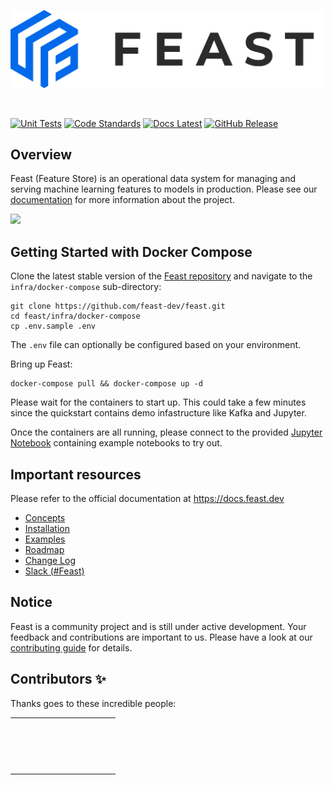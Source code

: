 <p align="center">
    <a href="https://feast.dev/">
      <img src="docs/assets/feast_logo.png" width="550">
    </a>
</p>
<br />

[![Unit Tests](https://github.com/feast-dev/feast/workflows/unit%20tests/badge.svg?branch=master)](https://github.com/feast-dev/feast/actions?query=workflow%3A%22unit+tests%22+branch%3Amaster)
[![Code Standards](https://github.com/feast-dev/feast/workflows/code%20standards/badge.svg?branch=master)](https://github.com/feast-dev/feast/actions?query=workflow%3A%22code+standards%22+branch%3Amaster)
[![Docs Latest](https://img.shields.io/badge/docs-latest-blue.svg)](https://docs.feast.dev/)
[![GitHub Release](https://img.shields.io/github/v/release/feast-dev/feast.svg?style=flat&sort=semver&color=blue)](https://github.com/feast-dev/feast/releases)

## Overview

Feast (Feature Store) is an operational data system for managing and serving machine learning features to models in production. Please see our [documentation](https://docs.feast.dev/) for more information about the project.

![](docs/.gitbook/assets/feast-architecture-diagrams.svg)

## Getting Started with Docker Compose

Clone the latest stable version of the [Feast repository](https://github.com/feast-dev/feast/) and navigate to the `infra/docker-compose` sub-directory:

```
git clone https://github.com/feast-dev/feast.git
cd feast/infra/docker-compose
cp .env.sample .env
```

The `.env` file can optionally be configured based on your environment.

Bring up Feast:
```
docker-compose pull && docker-compose up -d
```
Please wait for the containers to start up. This could take a few minutes since the quickstart contains demo infastructure like Kafka and Jupyter.

Once the containers are all running, please connect to the provided [Jupyter Notebook](http://localhost:8888/tree/minimal) containing example notebooks to try out.

## Important resources

Please refer to the official documentation at <https://docs.feast.dev>

 * [Concepts](https://docs.feast.dev/concepts/overview)
 * [Installation](https://docs.feast.dev/getting-started)
 * [Examples](https://github.com/feast-dev/feast/blob/master/examples/)
 * [Roadmap](https://docs.feast.dev/roadmap)
 * [Change Log](https://github.com/feast-dev/feast/blob/master/CHANGELOG.md)
 * [Slack (#Feast)](https://join.slack.com/t/kubeflow/shared_invite/zt-cpr020z4-PfcAue_2nw67~iIDy7maAQ)

## Notice

Feast is a community project and is still under active development. Your feedback and contributions are important to us. Please have a look at our [contributing guide](https://docs.feast.dev/contributing/contributing) for details.

## Contributors ✨

Thanks goes to these incredible people:

<table>
  <tr>
    <td align="center"><a href="https://github.com/budi"><img style="border-radius: 25px;" src="https://avatars3.githubusercontent.com/u/252022?v=4" width="50px;" alt=""/></a></td>
    <td align="center"><a href="http://investors.avanza.se/en"><img style="border-radius: 25px;" src="https://avatars2.githubusercontent.com/u/161591?v=4" width="50px;" alt=""/></a></td>
    <td align="center"><a href="https://github.com/accraze"><img style="border-radius: 25px;" src="https://avatars3.githubusercontent.com/u/989447?v=4" width="50px;" alt=""/></a></td>
    <td align="center"><a href="https://ankurs.com/"><img style="border-radius: 25px;" src="https://avatars0.githubusercontent.com/u/7549?v=4" width="50px;" alt=""/></a></td>
    <td align="center"><a href="https://github.com/AnujaVane"><img style="border-radius: 25px;" src="https://avatars1.githubusercontent.com/u/56522303?v=4" width="50px;" alt=""/></a></td>
    <td align="center"><a href="https://github.com/ashwinath"><img style="border-radius: 25px;" src="https://avatars2.githubusercontent.com/u/13537118?v=4" width="50px;" alt=""/></a></td>
    <td align="center"><a href="https://github.com/baskaranz"><img style="border-radius: 25px;" src="https://avatars2.githubusercontent.com/u/6318819?v=4" width="50px;" alt=""/></a></td>
    <td align="center"><a href="https://github.com/zhilingc"><img style="border-radius: 25px;" src="https://avatars1.githubusercontent.com/u/15104168?v=4" width="50px;" alt=""/></a></td>
    <td align="center"><a href="http://chesmart.in/"><img style="border-radius: 25px;" src="https://avatars3.githubusercontent.com/u/13277?v=4" width="50px;" alt=""/></a></td>
    <td align="center"><a href="https://github.com/davidheryanto"><img style="border-radius: 25px;" src="https://avatars2.githubusercontent.com/u/5300554?v=4" width="50px;" alt=""/></a></td>
    <td align="center"><a href="http://www.enginpolat.com/"><img style="border-radius: 25px;" src="https://avatars3.githubusercontent.com/u/118744?v=4" width="50px;" alt=""/></a></td>
    <td align="center"><a href="https://github.com/gauravkumar37"><img style="border-radius: 25px;" src="https://avatars1.githubusercontent.com/u/2500570?v=4" width="50px;" alt=""/></a></td>
  </tr>
  <tr>
    <td align="center"><a href="https://github.com/gabrielwen"><img style="border-radius: 25px;" src="https://avatars3.githubusercontent.com/u/4784270?v=4" width="50px;" alt=""/></a></td>
    <td align="center"><a href="https://iain.rauch.co.uk/"><img style="border-radius: 25px;" src="https://avatars3.githubusercontent.com/u/6860163?v=4" width="50px;" alt=""/></a></td>
    <td align="center"><a href="https://github.com/jmelinav"><img style="border-radius: 25px;" src="https://avatars1.githubusercontent.com/u/25539467?v=4" width="50px;" alt=""/></a></td>
    <td align="center"><a href="https://github.com/Jeffwan"><img style="border-radius: 25px;" src="https://avatars2.githubusercontent.com/u/4739316?v=4" width="50px;" alt=""/></a></td>
    <td align="center"><a href="https://github.com/Joostrothweiler"><img style="border-radius: 25px;" src="https://avatars2.githubusercontent.com/u/7423624?v=4" width="50px;" alt=""/></a></td>
    <td align="center"><a href="https://imjuanleonard.com/"><img style="border-radius: 25px;" src="https://avatars0.githubusercontent.com/u/7872644?v=4" width="50px;" alt=""/></a></td>
    <td align="center"><a href="https://github.com/khorshuheng"><img style="border-radius: 25px;" src="https://avatars1.githubusercontent.com/u/32997938?v=4" width="50px;" alt=""/></a></td>
    <td align="center"><a href="https://github.com/lavkesh"><img style="border-radius: 25px;" src="https://avatars1.githubusercontent.com/u/893339?v=4" width="50px;" alt=""/></a></td>
    <td align="center"><a href="https://github.com/lgvital"><img style="border-radius: 25px;" src="https://avatars2.githubusercontent.com/u/523921?v=4" width="50px;" alt=""/></a></td>
    <td align="center"><a href="https://github.com/mansiib"><img style="border-radius: 25px;" src="https://avatars3.githubusercontent.com/u/21190165?v=4" width="50px;" alt=""/></a></td>
    <td align="center"><a href="https://github.com/MichaelHirn"><img style="border-radius: 25px;" src="https://avatars2.githubusercontent.com/u/3092059?v=4" width="50px;" alt=""/></a></td>
    <td align="center"><a href="https://github.com/mike0sv"><img style="border-radius: 25px;" src="https://avatars2.githubusercontent.com/u/5938179?v=4" width="50px;" alt=""/></a></td>
  </tr>
  <tr>
    <td align="center"><a href="https://github.com/oavdeev"><img style="border-radius: 25px;" src="https://avatars0.githubusercontent.com/u/3689?v=4" width="50px;" alt=""/></a></td>
    <td align="center"><a href="https://github.com/pyalex"><img style="border-radius: 25px;" src="https://avatars3.githubusercontent.com/u/1303659?v=4" width="50px;" alt=""/></a></td>
    <td align="center"><a href="https://github.com/peterjrichens"><img style="border-radius: 25px;" src="https://avatars1.githubusercontent.com/u/22096708?v=4" width="50px;" alt=""/></a></td>
    <td align="center"><a href="http://ravisuhag.com/"><img style="border-radius: 25px;" src="https://avatars3.githubusercontent.com/u/2075279?v=4" width="50px;" alt=""/></a></td>
    <td align="center"><a href="https://github.com/romanwozniak"><img style="border-radius: 25px;" src="https://avatars0.githubusercontent.com/u/1886194?v=4" width="50px;" alt=""/></a></td>
    <td align="center"><a href="https://github.com/SwampertX"><img style="border-radius: 25px;" src="https://avatars0.githubusercontent.com/u/17807016?v=4" width="50px;" alt=""/></a></td>
    <td align="center"><a href="https://medium.com/@terencelimxp"><img style="border-radius: 25px;" src="https://avatars3.githubusercontent.com/u/25025366?v=4" width="50px;" alt=""/></a></td>
    <td align="center"><a href="https://github.com/duongnt"><img style="border-radius: 25px;" src="https://avatars0.githubusercontent.com/u/759564?v=4" width="50px;" alt=""/></a></td>
    <td align="center"><a href="https://tims.codes/"><img style="border-radius: 25px;" src="https://avatars2.githubusercontent.com/u/63295?v=4" width="50px;" alt=""/></a></td>
    <td align="center"><a href="https://github.com/tsotnet"><img style="border-radius: 25px;" src="https://avatars1.githubusercontent.com/u/5042959?v=4" width="50px;" alt=""/></a></td>
    <td align="center"><a href="https://github.com/woop"><img style="border-radius: 25px;" src="https://avatars0.githubusercontent.com/u/6728866?v=4" width="50px;" alt=""/></a></td>
    <td align="center"><a href="https://github.com/thirteen37"><img style="border-radius: 25px;" src="https://avatars0.githubusercontent.com/u/1531839?v=4" width="50px;" alt=""/></a></td>
  </tr>
  <tr>
    <td align="center"><a href="https://www.linkedin.com/in/zhu-zhanyan/"><img style="border-radius: 25px;" src="https://avatars1.githubusercontent.com/u/15938899?v=4" width="50px;" alt=""/></a></td>
    <td align="center"><a href="https://github.com/chengcheng-pei"><img style="border-radius: 25px;" src="https://avatars0.githubusercontent.com/u/57113014?v=4" width="50px;" alt=""/></a></td>
    <td align="center"><a href="https://github.com/apps/dependabot"><img style="border-radius: 25px;" src="https://avatars0.githubusercontent.com/in/29110?v=4" width="50px;" alt=""/></a></td>
    <td align="center"><a href="https://github.com/dr3s"><img style="border-radius: 25px;" src="https://avatars0.githubusercontent.com/u/145115?v=4" width="50px;" alt=""/></a></td>    
    <td align="center"><a href="https://github.com/junhui096"><img style="border-radius: 25px;" src="https://avatars0.githubusercontent.com/u/35248886?v=4" width="50px;" alt=""/></a></td>
    <td align="center"><a href="https://github.com/oavdeev-tt"><img style="border-radius: 25px;" src="https://avatars2.githubusercontent.com/u/58185307?v=4" width="50px;" alt=""/></a></td>
    <td align="center"><a href="https://github.com/phadthai"><img style="border-radius: 25px;" src="https://avatars3.githubusercontent.com/u/73770010?v=4" width="50px;" alt=""/></a></td>
    <td align="center"><a href="https://github.com/pradithya"><img style="border-radius: 25px;" src="https://avatars1.githubusercontent.com/u/4023015?v=4" width="50px;" alt=""/></a></td>
    <td align="center"><a href="https://github.com/smadarasmi"><img style="border-radius: 25px;" src="https://avatars0.githubusercontent.com/u/23423749?v=4" width="50px;" alt=""/></a></td>
    <td align="center"><a href="https://github.com/suwik"><img style="border-radius: 25px;" src="https://avatars3.githubusercontent.com/u/10407345?v=4" width="50px;" alt=""/></a></td>
    <td align="center"><a href="https://github.com/voonhous"><img style="border-radius: 25px;" src="https://avatars1.githubusercontent.com/u/6312314?v=4" width="50px;" alt=""/></a></td>
    <td align="center"><a href="https://github.com/david30907d"><img style="border-radius: 25px;" src="https://avatars3.githubusercontent.com/u/9366404?v=4" width="50px;" alt=""/></a></td>
  </tr>
</table>


